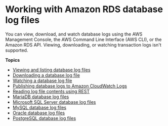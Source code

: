 # Working with Amazon RDS database log files<a name="USER_LogAccess"></a>

You can view, download, and watch database logs using the AWS Management Console, the AWS Command Line Interface \(AWS CLI\), or the Amazon RDS API\. Viewing, downloading, or watching transaction logs isn't supported\. 

**Topics**
+ [Viewing and listing database log files](USER_LogAccess.Procedural.Viewing.md)
+ [Downloading a database log file](USER_LogAccess.Procedural.Downloading.md)
+ [Watching a database log file](USER_LogAccess.Procedural.Watching.md)
+ [Publishing database logs to Amazon CloudWatch Logs](USER_LogAccess.Procedural.UploadtoCloudWatch.md)
+ [Reading log file contents using REST](DownloadCompleteDBLogFile.md)
+ [MariaDB database log files](USER_LogAccess.Concepts.MariaDB.md)
+ [Microsoft SQL Server database log files](USER_LogAccess.Concepts.SQLServer.md)
+ [MySQL database log files](USER_LogAccess.Concepts.MySQL.md)
+ [Oracle database log files](USER_LogAccess.Concepts.Oracle.md)
+ [PostgreSQL database log files](USER_LogAccess.Concepts.PostgreSQL.md)